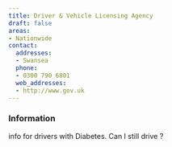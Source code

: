 ```yaml
---
title: Driver & Vehicle Licensing Agency
draft: false
areas:
- Nationwide
contact:
  addresses:
  - Swansea
  phone:
  - 0300 790 6801
  web_addresses:
  - http://www.gov.uk
---
```


### Information
info for drivers with Diabetes. Can I still drive ?


